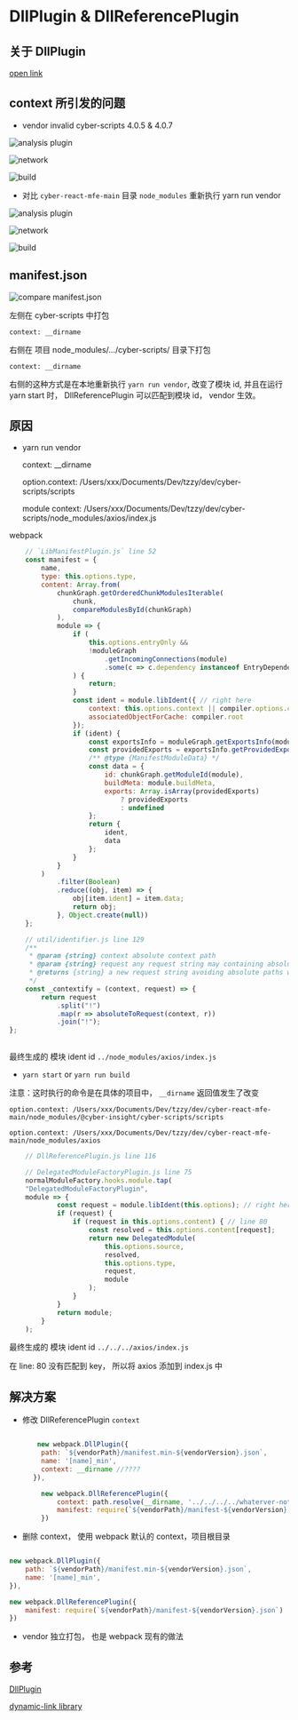 # DllPlugin & DllReferencePlugin

## 关于 DllPlugin

[open link](https://www.jianshu.com/p/d6beed284f60)

## context 所引发的问题

* vendor invalid
cyber-scripts 4.0.5 & 4.0.7

![analysis plugin](/images/main-dev-vendor-analysi.png)

![network](/images/main-dev-vendor-analysi-network.png)

![build](/images/main-dev-vendor-analysi-build.png)

* 对比 `cyber-react-mfe-main` 目录 `node_modules` 重新执行 yarn run vendor

![analysis plugin](/images/main-dev-vendor-analysi-node-module-run-vendor.png)

![network](/images/main-dev-vendor-analysi-node-module-run-vendor-network.png)

![build](/images/main-dev-vendor-analysi-node-module-run-vendor-build.png)

## manifest.json

![compare manifest.json](/images/manifest-json.png)

左侧在 cyber-scripts 中打包

    context: __dirname

右侧在 项目 node_modules/.../cyber-scripts/ 目录下打包

    context: __dirname

右侧的这种方式是在本地重新执行 `yarn run vendor`, 改变了模块 id, 并且在运行 yarn start 时， DllReferencePlugin 可以匹配到模块 id， vendor 生效。

## 原因

* yarn run vendor

    context: __dirname

    option.context: /Users/xxx/Documents/Dev/tzzy/dev/cyber-scripts/scripts

    module context: /Users/xxx/Documents/Dev/tzzy/dev/cyber-scripts/node_modules/axios/index.js

webpack 

```javascript
    // `LibManifestPlugin.js` line 52
    const manifest = {
        name,
        type: this.options.type,
        content: Array.from(
            chunkGraph.getOrderedChunkModulesIterable(
                chunk,
                compareModulesById(chunkGraph)
            ),
            module => {
                if (
                    this.options.entryOnly &&
                    !moduleGraph
                        .getIncomingConnections(module)
                        .some(c => c.dependency instanceof EntryDependency)
                ) {
                    return;
                }
                const ident = module.libIdent({ // right here
                    context: this.options.context || compiler.options.context,
                    associatedObjectForCache: compiler.root
                });
                if (ident) {
                    const exportsInfo = moduleGraph.getExportsInfo(module);
                    const providedExports = exportsInfo.getProvidedExports();
                    /** @type {ManifestModuleData} */
                    const data = {
                        id: chunkGraph.getModuleId(module),
                        buildMeta: module.buildMeta,
                        exports: Array.isArray(providedExports)
                            ? providedExports
                            : undefined
                    };
                    return {
                        ident,
                        data
                    };
                }
            }
        )
            .filter(Boolean)
            .reduce((obj, item) => {
                obj[item.ident] = item.data;
                return obj;
            }, Object.create(null))
    };
```

```javascript
    // util/identifier.js line 129
    /**
     * @param {string} context absolute context path
     * @param {string} request any request string may containing absolute paths, query string, etc.
     * @returns {string} a new request string avoiding absolute paths when possible
     */
    const _contextify = (context, request) => {
        return request
            .split("!")
            .map(r => absoluteToRequest(context, r))
            .join("!");
};
    
```

最终生成的 模块 ident id `../node_modules/axios/index.js`

* `yarn start` or `yarn run build`

注意：这时执行的命令是在具体的项目中， `__dirname` 返回值发生了改变

    option.context: /Users/xxx/Documents/Dev/tzzy/dev/cyber-react-mfe-main/node_modules/@cyber-insight/cyber-scripts/scripts

    option.context: /Users/xxx/Documents/Dev/tzzy/dev/cyber-react-mfe-main/node_modules/axios

```javascript
    // DllReferencePlugin.js line 116

    // DelegatedModuleFactoryPlugin.js line 75
    normalModuleFactory.hooks.module.tap(
    "DelegatedModuleFactoryPlugin",
    module => {
            const request = module.libIdent(this.options); // right here
            if (request) {
                if (request in this.options.content) { // line 80
                    const resolved = this.options.content[request];
                    return new DelegatedModule(
                        this.options.source,
                        resolved,
                        this.options.type,
                        request,
                        module
                    );
                }
            }
            return module;
        }
    );
```

最终生成的 模块 ident id `../../../axios/index.js`

在 line: 80 没有匹配到 key， 所以将 axios 添加到 index.js 中

## 解决方案

* 修改 DllReferencePlugin `context`

```javascript

       new webpack.DllPlugin({
        path: `${vendorPath}/manifest.min-${vendorVersion}.json`,
        name: '[name]_min',
        context: __dirname //????
      }),

        new webpack.DllReferencePlugin({
            context: path.resolve(__dirname, '../../../../whaterver-not-save-packages'),
            manifest: require(`${vendorPath}/manifest-${vendorVersion}.json`)
        })

```

* 删除 context， 使用 webpack 默认的  context，项目根目录

```javascript

new webpack.DllPlugin({
    path: `${vendorPath}/manifest.min-${vendorVersion}.json`,
    name: '[name]_min',
}),

new webpack.DllReferencePlugin({
    manifest: require(`${vendorPath}/manifest-${vendorVersion}.json`)
})
```

* vendor 独立打包， 也是 webpack 现有的做法

## 参考

[DllPlugin](https://www.webpackjs.com/plugins/dll-plugin/)

[dynamic-link library](https://docs.microsoft.com/en-us/windows/win32/dlls/dynamic-link-libraries?redirectedfrom=MSDN)
